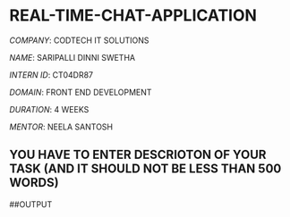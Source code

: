 # REAL-TIME-CHAT-APPLICATION

*COMPANY*: CODTECH IT SOLUTIONS

*NAME*: SARIPALLI DINNI SWETHA

*INTERN ID*: CT04DR87

*DOMAIN*: FRONT END DEVELOPMENT

*DURATION*: 4 WEEKS

*MENTOR*: NEELA SANTOSH

## YOU HAVE TO ENTER DESCRIOTON OF YOUR TASK (AND IT SHOULD NOT BE LESS THAN 500 WORDS) 

##OUTPUT
